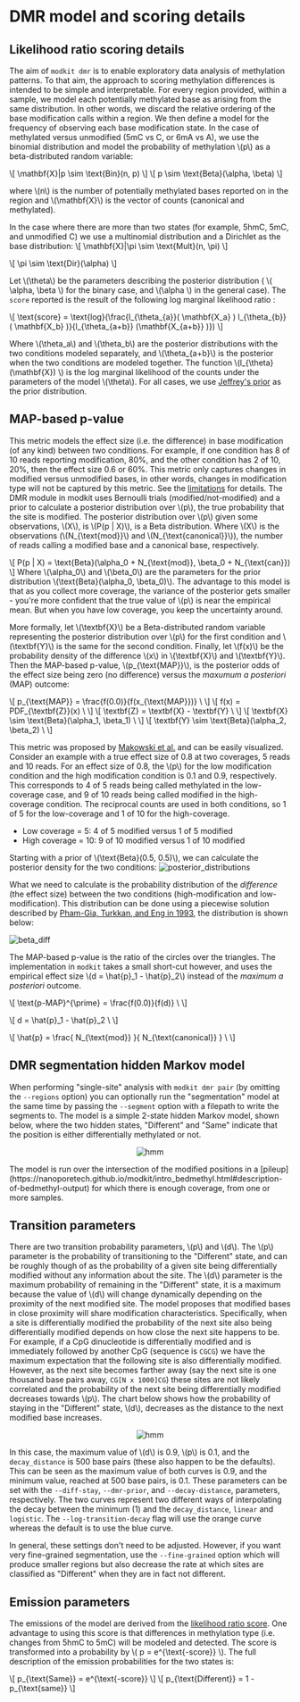 # DMR model and scoring details

## Likelihood ratio scoring details
The aim of `modkit dmr` is to enable exploratory data analysis of methylation patterns. To that aim, the approach to 
scoring methylation differences is intended to be simple and interpretable. For every region provided, within a sample, 
we model each potentially methylated base as arising from the same distribution. In other words, we discard the relative 
ordering of the base modification calls within a region. We then define a model for the frequency of observing each base 
modification state. In the case of methylated versus unmodified (5mC vs C, or 6mA vs A), we use the binomial distribution
and model the probability of methylation \\(p\\) as a beta-distributed random variable: 

\\[
    \mathbf{X}|p \sim \text{Bin}(n, p)
\\]
\\[
    p \sim \text{Beta}(\alpha, \beta)
\\]

where \\(n\\) is the number of potentially methylated bases reported on in the 
region and \\(\mathbf{X}\\) is the vector of counts (canonical and methylated). 

In the case where there are more than two states (for example, 5hmC, 5mC, and unmodified C) we use a multinomial 
distribution and a Dirichlet as the base distribution: 
\\[
    \mathbf{X}|\pi \sim \text{Mult}(n, \pi)
\\]

\\[
    \pi \sim \text{Dir}(\alpha)
\\]

Let \\(\theta\\) be the parameters describing the posterior distribution ( \\( \alpha, \beta \\) for the binary case, 
and \\(\alpha \\) in the general case). The `score` reported is the result of the following log marginal likelihood 
ratio :

\\[
\text{score} = \text{log}(\frac{l_{\theta_{a}}( \mathbf{X_a} ) l_{\theta_{b}} ( \mathbf{X_b} )}{l_{\theta_{a+b}} (\mathbf{X_{a+b}} )})
\\]

Where \\(\theta_a\\) and \\(\theta_b\\) are the posterior distributions with the two conditions modeled separately, 
and \\(\theta_{a+b}\\) is the posterior when the two conditions are modeled together. The function \\(l_{\theta}\(\mathbf{X}) \\) is 
the log marginal likelihood of the counts under the parameters of the model \\(\theta\\).
For all cases, we use [Jeffrey's prior](https://en.wikipedia.org/wiki/Jeffreys_prior) as the prior distribution.

## MAP-based p-value

This metric models the effect size (i.e. the difference) in base modification (of any kind) between two conditions.
For example, if one condition has 8 of 10 reads reporting modification, 80%, and the other condition has 2 of 10, 20%, then the effect size 0.6 or 60%.
This metric only captures changes in modified versus unmodified bases, in other words, changes in modification type will not be captured by this metric. 
See the [limitations](./limitations.md) for details.
The DMR module in modkit uses Bernoulli trials (modified/not-modified) and a prior to calculate a posterior distribution over \\(p\\), the true probability that the site is modified.
The posterior distribution over \\(p\\) given some observations, \\(X\\), is \\(P(p | X)\\), is a Beta distribution.
Where \\(X\\) is the observations (\\(N_{\text{mod}}\\) and \\(N_{\text{canonical}}\\)), the number of reads calling a modified base and a canonical base, respectively.

\\[
    P(p | X) = \text{Beta}(\alpha_0 + N_{\text{mod}}, \beta_0 + N_{\text{can}})
\\]
Where \\(\alpha_0\\) and \\(\beta_0\\) are the parameters for the prior distribution \\(\text{Beta}(\alpha_0, \beta_0)\\).
The advantage to this model is that as you collect more coverage, the variance of the posterior gets smaller - you're more confident that the true value of \\(p\\) is near the empirical mean.
But when you have low coverage, you keep the uncertainty around.

More formally, let \\(\textbf{X}\\) be a Beta-distributed random variable representing the posterior distribution over \\(p\\) for the first condition and \\(\textbf{Y}\\) is the same for the second condition.
Finally, let \\(f(x)\\) be the probability density of the difference \\(x\\) in \\(\textbf{X}\\) and \\(\textbf{Y}\\).
Then the MAP-based p-value, \\(p_{\text{MAP}}\\), is the posterior odds of the effect size being zero (no difference) versus the _maxumum a posteriori_ (MAP) outcome:

\\[
p_{\text{MAP}} = \frac{f(0.0)}{f(x_{\text{MAP}})} \\
\\]
\\[
f(x) = PDF_{\textbf{Z}}(x) \\
\\]
\\[
\textbf{Z} = \textbf{X} - \textbf{Y} \\ 
\\]
\\[
\textbf{X} \sim \text{Beta}(\alpha_1, \beta_1) \\
\\]
\\[
\textbf{Y} \sim \text{Beta}(\alpha_2, \beta_2) \\
\\]

This metric was proposed by [Makowski et al.](https://www.frontiersin.org/articles/10.3389/fpsyg.2019.02767/full) and can be easily visualized.
Consider an example with a true effect size of 0.8 at two coverages, 5 reads and 10 reads.
For an effect size of 0.8, the \\(p\\) for the low modification condition and the high modification condition is 0.1 and 0.9, respectively.
This corresponds to 4 of 5 reads being called methylated in the low-coverage case, and 9 of 10 reads being called modified in the high-coverage condition.
The reciprocal counts are used in both conditions, so 1 of 5 for the low-coverage and 1 of 10 for the high-coverage.
- Low coverage = 5: 4 of 5 modified versus 1 of 5 modified
- High coverage = 10: 9 of 10 modified versus 1 of 10 modified

Starting with a prior of \\(\text{Beta}(0.5, 0.5)\\), we can calculate the posterior density for the two conditions:
![posterior_distributions](./images/beta_distributions.png)

What we need to calculate is the probability distribution of the _difference_ (the effect size) between the two conditions (high-modification and low-modification).
This distribution can be done using a piecewise solution described by [Pham-Gia, Turkkan, and Eng in 1993](https://www.tandfonline.com/doi/abs/10.1080/03610929308831114), the distribution is shown below:

![beta_diff](./images/estimated_map_pvalue2.png)

The MAP-based p-value is the ratio of the circles over the triangles.
The implementation in `modkit` takes a small short-cut however, and uses the empirical effect size \\(d = \hat{p}_1 - \hat{p}_2\\) instead of the _maximum a posteriori_ outcome.

\\[
\text{p-MAP}^{\prime} = \frac{f(0.0)}{f(d)} \\
\\]

\\[
d = \hat{p}_1 - \hat{p}_2 \\
\\]

\\[
\hat{p} = \frac{ N_{\text{mod}} }{ N_{\text{canonical}} } \\
\\]

## DMR segmentation hidden Markov model

When performing "single-site" analysis with `modkit dmr pair` (by omitting the `--regions` option) you can optionally run the "segmentation" model at the same time by passing the `--segment` option with a filepath to write the segments to. 
The model is a simple 2-state hidden Markov model, shown below, where the two hidden states, "Different" and "Same" indicate that the position is either differentially methylated or not.
<div style="text-align: center;">

![hmm](./images/hmm2.png "2-state segmenting HMM")

</div>
The model is run over the intersection of the modified positions in a [pileup](https://nanoporetech.github.io/modkit/intro_bedmethyl.html#description-of-bedmethyl-output) for which there is enough coverage, from one or more samples.

## Transition parameters
There are two transition probability parameters, \\(p\\) and \\(d\\).
The \\(p\\) parameter is the probability of transitioning to the "Different" state, and can be roughly though of as the probability of a given site being differentially modified without any information about the site. 
The \\(d\\) parameter is the maximum probability of remaining in the "Different" state, it is a maximum because the value of \\(d\\) will change dynamically depending on the proximity of the next modified site.
The model proposes that modified bases in close proximity will share modification characteristics. 
Specifically, when a site is differentially modified the probability of the next site also being differentially modified depends on how close the next site happens to be. 
For example, if a CpG dinucleotide is differentially modified and is immediately followed by another CpG (sequence is `CGCG`) we have the maximum expectation that the following site is also differentially modified.
However, as the next site becomes farther away (say the next site is one thousand base pairs away, `CG[N x 1000]CG`) these sites are not likely correlated and the probability of the next site being differentially modified decreases towards \\(p\\).
The chart below shows how the probability of staying in the "Different" state, \\(d\\), decreases as the distance to the next modified base increases.

<div style="text-align: center;">

![hmm](./images/dynamic_probs.png "dynamic transition probabilities")

</div>

In this case, the maximum value of \\(d\\) is 0.9, \\(p\\) is 0.1, and the `decay_distance` is 500 base pairs (these also happen to be the defaults).
This can be seen as the maximum value of both curves is 0.9, and the minimum value, reached at 500 base pairs, is 0.1.
These parameters can be set with the `--diff-stay`, `--dmr-prior`, and `--decay-distance`, parameters, respectively.
The two curves represent two different ways of interpolating the decay between the minimum (1) and the `decay_distance`, `linear` and `logistic`.
The `--log-transition-decay` flag will use the orange curve whereas the default is to use the blue curve.

In general, these settings don't need to be adjusted.
However, if you want very fine-grained segmentation, use the `--fine-grained` option which will produce smaller regions but also decrease the rate at which sites are classified as "Different" when they are in fact not different.

## Emission parameters
The emissions of the model are derived from the [likelihood ratio score](https://nanoporetech.github.io/modkit/dmr_scoring_details.html#likelihood-ratio-scoring-details).
One advantage to using this score is that differences in methylation type (i.e. changes from 5hmC to 5mC) will be modeled and detected.
The score is transformed into a probability by \\( p = e^{\text{-score}} \\).
The full description of the emission probabilities for the two states is:

\\[
    p_{\text{Same}} = e^{\text{-score}}
\\]
\\[
    p_{\text{Different}} = 1 - p_{\text{same}}
\\]
